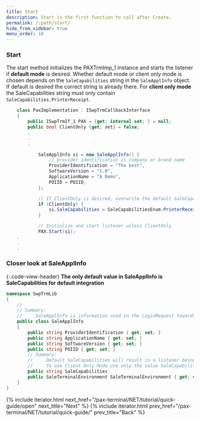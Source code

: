 ```yaml
---
title: Start
description: Start is the first function to call after Create.
permalink: /:path/start/
hide_from_sidebar: true
menu_order: 10
---
```


### Start

The start method initializes the PAXTrmImp_1 instance and starts the listener if **default mode** is desired. Whether default mode or client only mode is chosen depends on the `SaleCapabilities` string in the `SaleApplInfo` object. If default is desired the correct string is already there. For **client only mode** the SaleCapabilities string must only contain `SaleCapabilities.PrinterReceipt`.

```c#
    class PaxImplementation : ISwpTrmCallbackInterface
    {
        public ISwpTrmIf_1 PAX = {get; internal set; } = null;
        public bool ClientOnly {get; set} = false;
        .
        .
        .

            SaleApplInfo si = new SaleApplInfo() { 
                // provider identification is company or brand name
                ProviderIdentification = "The best",
                SoftwareVersion = "1.0",
                ApplicationName = "A Demo",
                POIID = POIID,
            };

            // If ClientOnly is desired, overwrite the default SaleCapabilities
            if (ClientOnly) {
                si.SaleCapabilities = SaleCapabilitiesEnum.PrinterReceipt.ToString();
            }

            // Initialize and start listener unless ClientOnly
            PAX.Start(si);
    .
    .
    .

```

### Closer look at SaleApplInfo

{:.code-view-header}
**The only default value in SaleApplInfo is SaleCapabilities for default integration**

```c#
namespace SwpTrmLib
{
    //
    // Summary:
    //     SaleApplInfo is information used in the LoginRequest towards the terminal.
    public class SaleApplInfo
    {
        public string ProviderIdentification { get; set; }
        public string ApplicationName { get; set; }
        public string SoftwareVersion { get; set; }
        public string POIID { get; set; }
        // Summary:
        //     Default SaleCapabilities will result in a listener being started on a configured port.
        //     To use Client Only Mode use only the value SaleCapabilitiesEnum.PrinterReceipt.
        public string SaleCapabilities
        public SaleTerminalEnvironment SaleTerminalEnvironment { get; set; }
    }
}
```

{% include iterator.html next_href="/pax-terminal/NET/tutorial/quick-guide/open" next_title="Next" %}
{% include iterator.html prev_href="/pax-terminal/NET/tutorial/quick-guide/" prev_title="Back" %}
